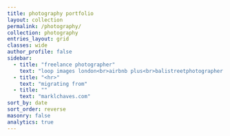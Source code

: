 ```yaml
---
title: photography portfolio
layout: collection
permalink: /photography/
collection: photography
entries_layout: grid
classes: wide
author_profile: false
sidebar:
  - title: "freelance photographer"
    text: "loop images london<br>airbnb plus<br>balistreetphotographer.com"
  - title: "<hr>"
    text: "migrating from"
  - title: ""
    text: "marklchaves.com"
sort_by: date
sort_order: reverse
masonry: false
analytics: true
---
```

